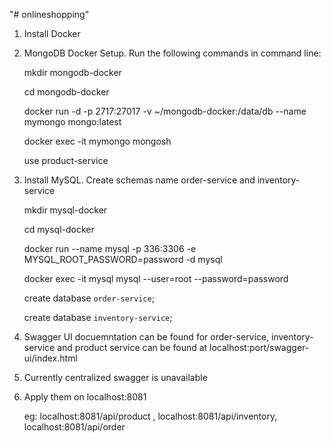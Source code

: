 "# onlineshopping" 
1. Install Docker

2. MongoDB Docker Setup. Run the following commands in command line:
   
    mkdir mongodb-docker

    cd mongodb-docker
    
    docker run -d -p 2717:27017 -v ~/mongodb-docker:/data/db --name mymongo mongo:latest
    
    docker exec -it mymongo mongosh
    
    use product-service

3. Install MySQL. Create schemas name order-service and inventory-service

    mkdir mysql-docker
    
    cd mysql-docker
    
    docker run --name mysql -p 336:3306 -e MYSQL_ROOT_PASSWORD=password -d mysql
    
    docker exec -it mysql mysql --user=root --password=password
    
    create database ``order-service``;
    
    create database ``inventory-service``;

4. Swagger UI docuemntation can be found for order-service, inventory-service and product service can be found at localhost:port/swagger-ui/index.html
5. Currently centralized swagger is unavailable
6. Apply them on localhost:8081

    eg: localhost:8081/api/product , localhost:8081/api/inventory, localhost:8081/api/order
